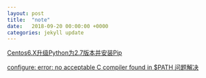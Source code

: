 ```yaml
---
layout: post
title:  "note"
date:   2018-09-20 00:00:00 +0000
categories: jekyll update
---
```

[Centos6.X升级Python为2.7版本并安装Pip](https://blog.csdn.net/LoveCarpenter/article/details/74011641 "Centos")

[configure: error: no acceptable C compiler found in $PATH 问题解决](http://blog.51cto.com/raulkang/573151)

